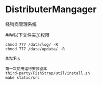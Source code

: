 # DistributerMangager
经销商管理系统

###以下文件夹加权限

    chmod 777 /data/log/ -R
    chmod 777 /data/updata/ -R

###Fis

    第一次使用运行安装剧本
    third-party/FishStrap/util/install.sh
    make static/src
